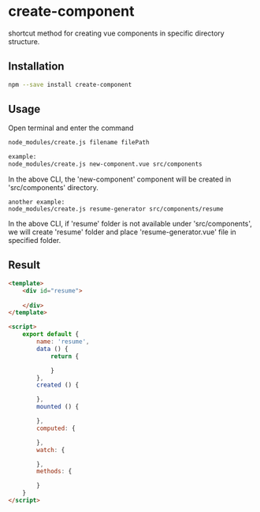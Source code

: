 # create-component
shortcut method for creating vue components in specific directory structure.

## Installation

```bash
npm --save install create-component
```
## Usage
Open terminal and enter the command
```bash
node_modules/create.js filename filePath

example:
node_modules/create.js new-component.vue src/components
```
In the above CLI, the 'new-component' component will be created in 'src/components' directory.

```
another example:
node_modules/create.js resume-generator src/components/resume
```
In the above CLI, if 'resume' folder is not available under 'src/components', we will create 'resume' folder and place 'resume-generator.vue' file in specified folder.

## Result
```html
<template>
	<div id="resume">
		
	</div>
</template>

<script>
	export default {
		name: 'resume',
		data () {
			return {

			}
		},
		created () {

		},
		mounted () {

		},
		computed: {

		},
		watch: {

		},
		methods: {

		}
	}
</script>
```
